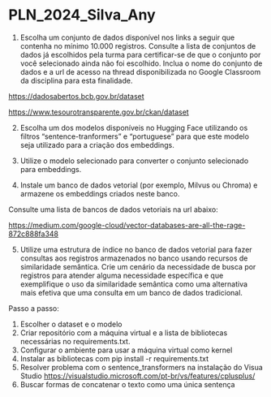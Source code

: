 # PLN_2024_Silva_Any

1) Escolha um conjunto de dados disponível nos links a seguir que contenha no mínimo 10.000 registros. Consulte
a lista de conjuntos de dados já escolhidos pela turma para certificar-se de que o conjunto por você selecionado ainda não foi escolhido. Inclua o nome do conjunto de dados e a url de acesso na thread disponibilizada no Google Classroom da disciplina
para esta finalidade.

https://dadosabertos.bcb.gov.br/dataset

https://www.tesourotransparente.gov.br/ckan/dataset

2) Escolha um dos modelos disponíveis no Hugging Face utilizando os filtros “sentence-tranformers” e “portuguese” para
que este modelo seja utilizado para a criação dos embeddings.

3) Utilize o modelo selecionado para converter o conjunto selecionado para embeddings.

4) Instale um banco de dados vetorial (por exemplo, Milvus ou Chroma) e armazene os embeddings criados neste banco.

Consulte uma lista de bancos de dados vetoriais na url abaixo:

https://medium.com/google-cloud/vector-databases-are-all-the-rage-872c888fa348

5) Utilize uma estrutura de índice no banco de dados vetorial para fazer consultas aos registros armazenados no banco usando recursos de similaridade semântica. Crie um cenário da necessidade de busca por registros para atender alguma necessidade específica e que exemplifique o uso da similaridade semântica como uma alternativa mais efetiva que uma consulta em um banco de dados tradicional.

Passo a passo:
1. Escolher o dataset e o modelo
2. Criar repositório com a máquina virtual e a lista de bibliotecas necessárias no requirements.txt.
3. Configurar o ambiente para usar a máquina virtual como kernel
3. Instalar as bibliotecas com pip install -r requirements.txt
4. Resolver problema com o sentence_transformers na instalação do Visua Studio https://visualstudio.microsoft.com/pt-br/vs/features/cplusplus/
5. Buscar formas de concatenar o texto como uma única sentença
